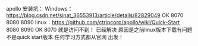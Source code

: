 apollo 安装坑：
    Windows：https://blog.csdn.net/sinat_36553913/article/details/82829049 OK 8070 8080  8090
    linux：https://github.com/ctripcorp/apollo/wiki/Quick-Start 8080 8090 OK 8070 就是访问不到！
    已经解决 原因是之前linux版本下载有问题 不是quick start版本
    任何学习方式都从官网 出发！
    
    
    
    